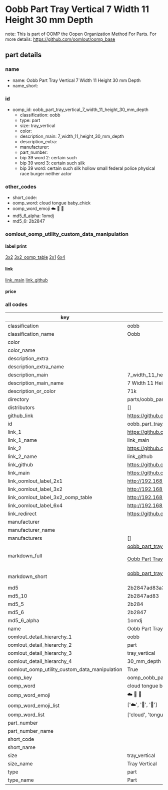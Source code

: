 # Oobb Part Tray Vertical 7 Width 11 Height 30 mm Depth  

note: This is part of OOMP the Oopen Organization Method For Parts. For more details: https://github.com/oomlout/oomp_base

##  part details
  







### name
* name: Oobb Part Tray Vertical 7 Width 11 Height 30 mm Depth
* name_short: 
### id
* oomp_id: oobb_part_tray_vertical_7_width_11_height_30_mm_depth
  * classification: oobb
  * type: part
  * size: tray_vertical
  * color: 
  * description_main: 7_width_11_height_30_mm_depth
  * description_extra: 
  * manufacturer: 
  * part_number: 
  * bip 39 word 2: certain such
  * bip 39 word 3: certain such silk
  * bip 39 word: certain such silk hollow small federal police physical race burger neither actor

### other_codes
* short_code: 
* oomp_word: cloud tongue baby_chick
* oomp_word_emoji :cloud: :tongue: :baby_chick:
* md5_6_alpha: 1omdj
* md5_6: 2b2847






### oomlout_oomp_utility_custom_data_manipulation
#### label print
[3x2](http://192.168.1.245:1112/?label=oomp%201omdj)
[3x2_oomp_table](http://192.168.1.108:1112/?label=oomp%201omdj)
[2x1](http://192.168.1.242:1112/?label=oomp%201omdj)
[6x4](http://192.168.1.55:1112/?label=oomp%201omdj)    

#### link

[link_main](https://github.com/oomlout/oomlout_oomp_version_1_messy/tree/main/parts/oobb_part_tray_vertical_7_width_11_height_30_mm_depth) [link_github](https://github.com/oomlout/oomlout_oomp_version_1_messy/tree/main/parts/oobb_part_tray_vertical_7_width_11_height_30_mm_depth)                             

#### price







### all codes 
| key | value |  
| --- | --- |  
| classification | oobb |  
| classification_name | Oobb |  
| color |  |  
| color_name |  |  
| description_extra |  |  
| description_extra_name |  |  
| description_main | 7_width_11_height_30_mm_depth |  
| description_main_name | 7 Width 11 Height 30 mm Depth |  
| description_or_color | 71k |  
| directory | parts/oobb_part_tray_vertical_7_width_11_height_30_mm_depth |  
| distributors | [] |  
| github_link | https://github.com/oomlout/oomlout_oomp_part_src/tree/main/parts/oobb_part_tray_vertical_7_width_11_height_30_mm_depth |  
| id | oobb_part_tray_vertical_7_width_11_height_30_mm_depth |  
| link_1 | https://github.com/oomlout/oomlout_oomp_version_1_messy/tree/main/parts/oobb_part_tray_vertical_7_width_11_height_30_mm_depth |  
| link_1_name | link_main |  
| link_2 | https://github.com/oomlout/oomlout_oomp_version_1_messy/tree/main/parts/oobb_part_tray_vertical_7_width_11_height_30_mm_depth |  
| link_2_name | link_github |  
| link_github | https://github.com/oomlout/oomlout_oomp_version_1_messy/tree/main/parts/oobb_part_tray_vertical_7_width_11_height_30_mm_depth |  
| link_main | https://github.com/oomlout/oomlout_oomp_version_1_messy/tree/main/parts/oobb_part_tray_vertical_7_width_11_height_30_mm_depth |  
| link_oomlout_label_2x1 | http://192.168.1.242:1112/?label=oomp%201omdj |  
| link_oomlout_label_3x2 | http://192.168.1.245:1112/?label=oomp%201omdj |  
| link_oomlout_label_3x2_oomp_table | http://192.168.1.108:1112/?label=oomp%201omdj |  
| link_oomlout_label_6x4 | http://192.168.1.55:1112/?label=oomp%201omdj |  
| link_redirect | https://github.com/oomlout/oomlout_oomp_version_1_messy/tree/main/parts/oobb_part_tray_vertical_7_width_11_height_30_mm_depth |  
| manufacturer |  |  
| manufacturer_name |  |  
| manufacturers | [] |  
| markdown_full | [oobb_part_tray_vertical_7_width_11_height_30_mm_depth](none)<br>[](none)<br>[Oobb Part Tray Vertical 7 Width 11 Height 30 Mm Depth](none)<br><br> |  
| markdown_short | [oobb_part_tray_vertical_7_width_11_height_30_mm_depth](none)<br><br> |  
| md5 | 2b2847ad83a3f4f551e636cf9136192d |  
| md5_10 | 2b2847ad83 |  
| md5_5 | 2b284 |  
| md5_6 | 2b2847 |  
| md5_6_alpha | 1omdj |  
| name | Oobb Part Tray Vertical 7 Width 11 Height 30 mm Depth |  
| oomlout_detail_hierarchy_1 | oobb |  
| oomlout_detail_hierarchy_2 | part |  
| oomlout_detail_hierarchy_3 | tray_vertical |  
| oomlout_detail_hierarchy_4 | 30_mm_depth |  
| oomlout_oomp_utility_custom_data_manipulation | True |  
| oomp_key | oomp_oobb_part_tray_vertical_7_width_11_height_30_mm_depth |  
| oomp_word | cloud tongue baby_chick |  
| oomp_word_emoji | :cloud: :tongue: :baby_chick: |  
| oomp_word_emoji_list | [':cloud:', ':tongue:', ':baby_chick:'] |  
| oomp_word_list | ['cloud', 'tongue', 'baby_chick'] |  
| part_number |  |  
| part_number_name |  |  
| short_code |  |  
| short_name |  |  
| size | tray_vertical |  
| size_name | Tray Vertical |  
| type | part |  
| type_name | Part |  
